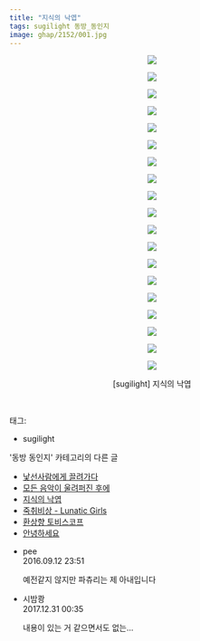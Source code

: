 ```yaml
---
title: "지식의 낙엽"
tags: sugilight 동방_동인지
image: ghap/2152/001.jpg
---
```

<div class="article">
<p style="text-align: center; clear: none; float: none;"><img src="{{ site.nasurl }}/ghap/2152/001.jpg"/></p>
<p style="text-align: center; clear: none; float: none;"><img src="{{ site.nasurl }}/ghap/2152/002.jpg"/></p>
<p style="text-align: center; clear: none; float: none;"><img src="{{ site.nasurl }}/ghap/2152/003.jpg"/></p>
<p style="text-align: center; clear: none; float: none;"><img src="{{ site.nasurl }}/ghap/2152/004.jpg"/></p>
<p style="text-align: center; clear: none; float: none;"><img src="{{ site.nasurl }}/ghap/2152/005.jpg"/></p>
<p style="text-align: center; clear: none; float: none;"><img src="{{ site.nasurl }}/ghap/2152/006.jpg"/></p>
<p style="text-align: center; clear: none; float: none;"><img src="{{ site.nasurl }}/ghap/2152/007.jpg"/></p>
<p style="text-align: center; clear: none; float: none;"><img src="{{ site.nasurl }}/ghap/2152/008.jpg"/></p>
<p style="text-align: center; clear: none; float: none;"><img src="{{ site.nasurl }}/ghap/2152/009.jpg"/></p>
<p style="text-align: center; clear: none; float: none;"><img src="{{ site.nasurl }}/ghap/2152/010.jpg"/></p>
<p style="text-align: center; clear: none; float: none;"><img src="{{ site.nasurl }}/ghap/2152/011.jpg"/></p>
<p style="text-align: center; clear: none; float: none;"><img src="{{ site.nasurl }}/ghap/2152/012.jpg"/></p>
<p style="text-align: center; clear: none; float: none;"><img src="{{ site.nasurl }}/ghap/2152/013.jpg"/></p>
<p style="text-align: center; clear: none; float: none;"><img src="{{ site.nasurl }}/ghap/2152/014.jpg"/></p>
<p style="text-align: center; clear: none; float: none;"><img src="{{ site.nasurl }}/ghap/2152/015.jpg"/></p>
<p style="text-align: center; clear: none; float: none;"><img src="{{ site.nasurl }}/ghap/2152/016.jpg"/></p>
<p style="text-align: center; clear: none; float: none;"><img src="{{ site.nasurl }}/ghap/2152/017.jpg"/></p>
<p style="text-align: center; clear: none; float: none;"><img src="{{ site.nasurl }}/ghap/2152/018.jpg"/></p>
<p style="text-align: center; clear: none; float: none;"><img src="{{ site.nasurl }}/ghap/2152/019.jpg"/></p>
<p style="text-align: center; clear: none; float: none;">[sugilight] 지식의 낙엽</p>
<p><br/></p>
</div><div class="tagTrail">
<p>태그: </p>
<ul>
<li>sugilight</li>
</ul>
</div><div class="another">
<p>'동방 동인지' 카테고리의 다른 글</p>
<ul>
<li><a href="/2016-09-12-ghap_2154">낯선사람에게 끌려가다</a></li>
<li><a href="/2016-09-12-ghap_2153">모든 음악이 울려퍼진 후에</a></li>
<li><a href="/2016-09-12-ghap_2152">지식의 낙엽</a></li>
<li><a href="/2016-09-12-ghap_2150">죽취비상 - Lunatic Girls</a></li>
<li><a href="/2016-09-12-ghap_2149">환상향 토비스코프</a></li>
<li><a href="/2016-09-12-ghap_2148">안녕하세요</a></li>
</ul>
</div><div class="cb_module cb_fluid">
<div class="cb_wrt cb_profile">
<div class="comment">
<ul>
<li class="cb_thumb_off" id="comment14804468">
<div class="cb_comment_area">
<div class="cb_info_area">
<div class="cb_section">
<span class="cb_nick_name">pee</span>
</div>
<div class="cb_section">
<span class="cb_date">2016.09.12 23:51 </span>
</div>
</div>
<div class="cb_dsc_comment">
<p class="cb_dsc">
											예전같지 않지만 파츄리는 제 아내입니다
										</p>
</div>
</div></li>
<li class="cb_thumb_off" id="comment15163323">
<div class="cb_comment_area">
<div class="cb_info_area">
<div class="cb_section">
<span class="cb_nick_name">시밤쾅</span>
</div>
<div class="cb_section">
<span class="cb_date">2017.12.31 00:35 </span>
</div>
</div>
<div class="cb_dsc_comment">
<p class="cb_dsc">
											내용이 있는 거 같으면서도 없는...
										</p>
</div>
</div></li>
</ul>
</div>
</div><!-- commentList close -->
</div>